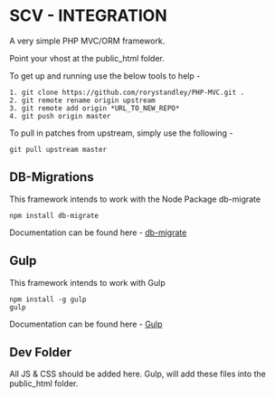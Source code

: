 # SCV - INTEGRATION

A very simple PHP MVC/ORM framework. 

Point your vhost at the public_html folder.

To get up and running use the below tools to help -

	1. git clone https://github.com/rorystandley/PHP-MVC.git .
	2. git remote rename origin upstream
	3. git remote add origin *URL_TO_NEW_REPO*
	4. git push origin master

To pull in patches from upstream, simply use the following - 

	git pull upstream master

## DB-Migrations

This framework intends to work with the Node Package db-migrate

	npm install db-migrate

Documentation can be found here - [db-migrate](http://umigrate.readthedocs.org/projects/db-migrate/en/latest/)

## Gulp

This framework intends to work with Gulp

	npm install -g gulp
	gulp

Documentation can be found here - [Gulp](https://github.com/gulpjs/gulp/blob/master/docs/getting-started.md)

## Dev Folder

All JS & CSS should be added here. Gulp, will add these files into the public_html folder.